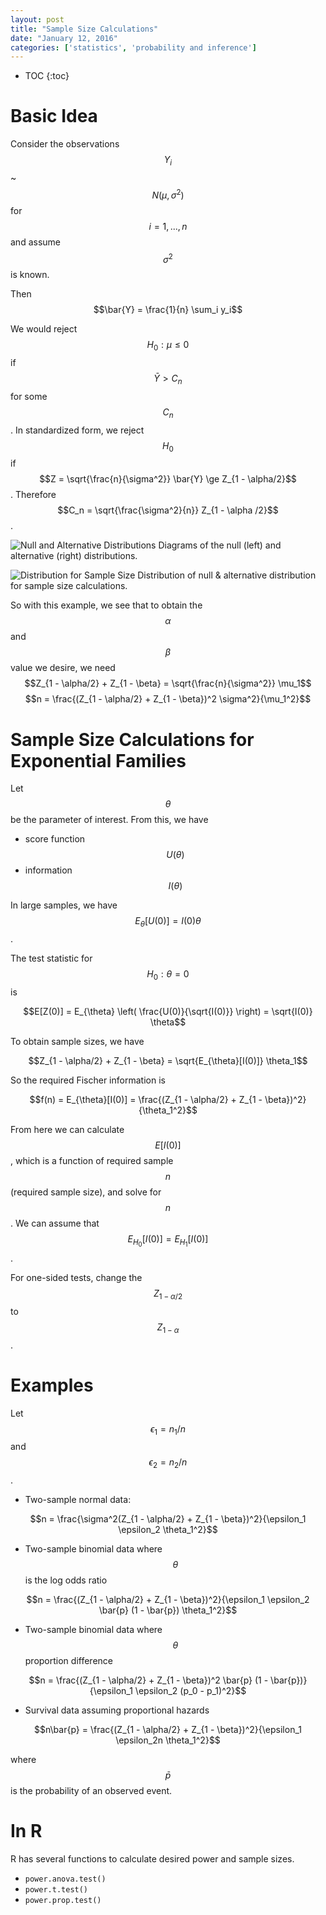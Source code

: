 ```yaml
---
layout: post
title: "Sample Size Calculations"
date: "January 12, 2016"
categories: ['statistics', 'probability and inference']
---
```


* TOC
{:toc}



# Basic Idea
Consider the observations $$Y_i$$ ~ $$N(\mu, \sigma^2)$$ for $$i = 1, ..., n$$ and assume $$\sigma^2$$ is known. 

Then 
$$\bar{Y} = \frac{1}{n} \sum_i y_i$$

We would reject $$H_0: \mu \le 0$$ if $$\bar{Y} > C_n$$ for some $$C_n$$. In standardized form, we reject $$H_0$$ if $$Z = \sqrt{\frac{n}{\sigma^2}} \bar{Y} \ge Z_{1 - \alpha/2}$$. Therefore $$C_n = \sqrt{\frac{\sigma^2}{n}} Z_{1 - \alpha /2}$$. 

![Null and Alternative Distributions](http://jnguyen92.github.io/nhuyhoa/figure/images/null_and_alternative_dist.png)
Diagrams of the null (left) and alternative (right) distributions.

![Distribution for Sample Size](http://jnguyen92.github.io/nhuyhoa/figure/images/sample_size_calc_diagram.png)
Distribution of null & alternative distribution for sample size calculations.

So with this example, we see that to obtain the $$\alpha$$ and $$\beta$$ value we desire, we need 
$$Z_{1 - \alpha/2} + Z_{1 - \beta} = \sqrt{\frac{n}{\sigma^2}} \mu_1$$
$$n = \frac{(Z_{1 - \alpha/2} + Z_{1 - \beta})^2 \sigma^2}{\mu_1^2}$$

# Sample Size Calculations for Exponential Families
Let $$\theta$$ be the parameter of interest. From this, we have 

* score function $$U(\theta)$$
* information $$I(\theta)$$

In large samples, we have $$E_{\theta}[U(0)] = I(0) \theta$$. 

The test statistic for $$H_0: \theta = 0$$ is 

$$E[Z(0)] = E_{\theta} \left( \frac{U(0)}{\sqrt{I(0)}} \right) = \sqrt{I(0)} \theta$$

To obtain sample sizes, we have

$$Z_{1 - \alpha/2} + Z_{1 - \beta} = \sqrt{E_{\theta}[I(0)]} \theta_1$$

So the required Fischer information is

$$f(n) = E_{\theta}[I(0)] = \frac{(Z_{1 - \alpha/2} + Z_{1 - \beta})^2}{\theta_1^2}$$

From here we can calculate $$E[I(0)]$$, which is a function of required sample $$n$$ (required sample size), and solve for $$n$$. We can assume that $$E_{H_0}[I(0)] = E_{H_1}[I(0)]$$.

For one-sided tests, change the $$Z_{1 - \alpha/2}$$ to $$Z_{1 - \alpha}$$.
 
# Examples
Let $$\epsilon_1 = n_1 / n$$ and $$\epsilon_2 = n_2 / n$$. 

* Two-sample normal data:

$$n = \frac{\sigma^2(Z_{1 - \alpha/2} + Z_{1 - \beta})^2}{\epsilon_1 \epsilon_2 \theta_1^2}$$

* Two-sample binomial data where $$\theta$$ is the log odds ratio

$$n = \frac{(Z_{1 - \alpha/2} + Z_{1 - \beta})^2}{\epsilon_1 \epsilon_2 \bar{p} (1 - \bar{p}) \theta_1^2}$$

* Two-sample binomial data where $$\theta$$ proportion difference

$$n = \frac{(Z_{1 - \alpha/2} + Z_{1 - \beta})^2 \bar{p} (1 - \bar{p})}{\epsilon_1 \epsilon_2  (p_0 - p_1)^2}$$
 
* Survival data assuming proportional hazards

$$n\bar{p} = \frac{(Z_{1 - \alpha/2} + Z_{1 - \beta})^2}{\epsilon_1 \epsilon_2n \theta_1^2}$$

where $$\bar{p}$$ is the probability of an observed event.

# In R
R has several functions to calculate desired power and sample sizes. 

* `power.anova.test()`
* `power.t.test()`
* `power.prop.test()`
